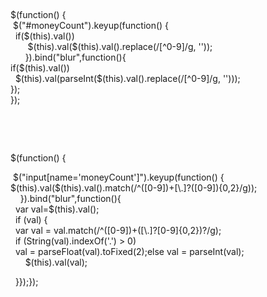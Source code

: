 <p>
	<br />
</p>
<p>
	$(function() {<br />
&nbsp;$("#moneyCount").keyup(function() {<br />
&nbsp;	if($(this).val())<br />
&nbsp; &nbsp; 				 &nbsp; &nbsp;$(this).val($(this).val().replace(/[^0-9]/g, ''));<br />
&nbsp; 				 &nbsp; &nbsp; }).bind("blur",function(){<br />
if($(this).val())<br />
&nbsp; $(this).val(parseInt($(this).val().replace(/[^0-9]/g, '')));<br />
});<br />
});<br />
</p>
<p>
	<br />
</p>
<p>
	<br />
</p>
<p>
	$(function() {
</p>
&nbsp;$("input[name='moneyCount']").keyup(function() {<br />
$(this).val($(this).val().match(/^([0-9])+[\.]?([0-9]){0,2}/g));<br />
&nbsp; &nbsp; }).bind("blur",function(){<br />
&nbsp; var val=$(this).val();<br />
&nbsp; if (val) {<br />
&nbsp; 	var val = val.match(/^([0-9])+([\.]?[0-9]{0,2})?/g);<br />
&nbsp; 	if (String(val).indexOf('.') &gt; 0)&nbsp;<br />
&nbsp; 		val = parseFloat(val).toFixed(2);else val = parseInt(val);<br />
&nbsp; &nbsp;		 &nbsp; 	$(this).val(val);<br />
<p>
	&nbsp; }});});
</p>
<p>
	<br />
</p>
<p>
	<br />
</p>